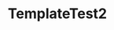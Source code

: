 ---
title: "TemplateTest2"
layout: servicesPages
draft: false
type: servicesPages
description: "Wow what a nice DeScRiPtIoN"
---